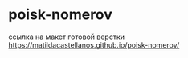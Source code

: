 # poisk-nomerov
ссылка на макет готовой верстки https://matildacastellanos.github.io/poisk-nomerov/
